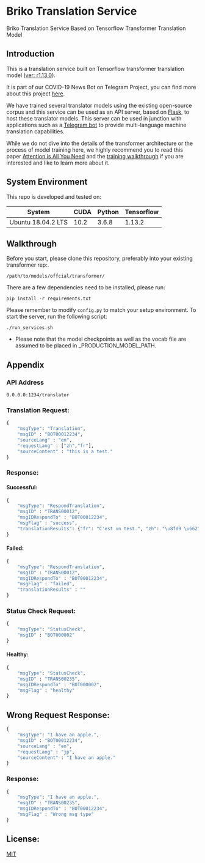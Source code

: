 # Briko Translation Service
Briko Translation Service Based on Tensorflow Transformer Translation Model
## Introduction

This is a translation service built on Tensorflow transformer translation model ([ver: r1.13.0](https://github.com/tensorflow/models/tree/r1.13.0/official/transformer)).

It is part of our COVID-19 News Bot on Telegram Project, you can find more about this project [here](https://github.com/briko-org/document/blob/master/Briko_Telegram_News_Bot_EN.md). 

We have trained several translator models using the existing open-source corpus and this service can be used as an API server, based on [Flask](https://flask.palletsprojects.com/en/1.1.x/), to host these translator models. This server can be used in junction with applications such as a [Telegram bot](https://github.com/briko-org/brikobot) to provide multi-language machine translation capabilities.

While we do not dive into the details of the transformer architecture or the process of model training here, we highly recommend you to read this paper [Attention is All You Need](https://arxiv.org/abs/1706.03762) and the [training walkthrough](https://github.com/tensorflow/models/tree/r1.13.0/official/transformer#walkthrough) if you are interested and like to learn more about it.

## System Environment
This repo is developed and tested on:

|System| CUDA|Python|Tensorflow|
|---|---|---|---|
|Ubuntu 18.04.2 LTS|10.2|3.6.8|1.13.2|




## Walkthrough

Before you start, please clone this repository, preferably into your existing transformer rep:.
```
/path/to/models/offcial/transformer/
```
There are a few dependencies need to be installed, please run:
```
pip install -r requirements.txt
```
Please remember to modify ```config.py``` to match your setup environment. To start the server, run the following script:
```
./run_services.sh
```
* Please note that the model checkpoints as well as the vocab file are assumed to be placed in _PRODUCTION_MODEL_PATH.

## Appendix

### API Address
```
0.0.0.0:1234/translator
```
###  Translation Request:
```python
{
    "msgType": "Translation",
    "msgID" : "BOT00012234",
    "sourceLang" : "en",
    "requestLang" : ["zh","fr"],
    "sourceContent" : "this is a test."
}
```
### Response:

#### Successful:
```python
{
    "msgType": "RespondTranslation",
    "msgID" : "TRANS00012",
    "msgIDRespondTo" : "BOT00012234",
    "msgFlag" : "success",
    "translationResults": {"fr": "C'est un test.", "zh": "\u8fd9 \u662f \u4e00 \u4e2a \u6d4b\u8bd5 \u3002"}
}
```
#### Failed:
```python
{
    "msgType": "RespondTranslation",
    "msgID" : "TRANS00012",
    "msgIDRespondTo" : "BOT00012234",
    "msgFlag" : "failed",
    "translationResults" : ""
}
```

### Status Check Request:
```python
{
    "msgType": "StatusCheck",
    "msgID" : "BOT000002"
}
```
#### Healthy:
```python
{
    "msgType": "StatusCheck",
    "msgID" : "TRANS00235",
    "msgIDRespondTo" : "BOT000002",
    "msgFlag" : "healthy"
}
```

## Wrong Request Response:
```python
{
    "msgType": "I have an apple.",
    "msgID" : "BOT00012234",
    "sourceLang" : "en",
    "requestLang" : "jp",
    "sourceContent" : "I have an apple."
}
```
### Response:
```python
{
    "msgType": "I have an apple.",
    "msgID" : "TRANS00235",
    "msgIDRespondTo" : "BOT00012234",
    "msgFlag" : "Wrong msg type"
}
```

##  License:

[MIT](LICENSE)
